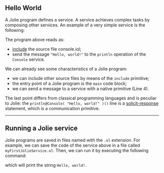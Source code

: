 ## Hello World

A Jolie program defines a service. A service achieves complex tasks by composing other services. An example of a very simple service is the following:

<div class="code" src="hello_world_1.ol"></div>

The program above reads as:


- [include](language_references/include) the source file console.iol;
- send the message `"Hello, world!"` to the `println` operation of the `Console` service.
    
We can already see some characteristics of a Jolie program:

- we can include other source files by means of the `include` primitive;
- the entry point of a Jolie program is the `main` code block;
- we can send a message to a service with a native primitive (Line 4).

The last point differs from classical programming languages and is peculiar to Jolie: the `println@Console( "Hello, world!" )()` line is a [solicit-response](basics/communication_ports) statement, which is a communication primitive.

---

## Running a Jolie service

Jolie programs are saved in files named with the `.ol` extension. For example, we can save the code of the service above in a file called `myFirstJolieService.ol`. Then, we can run it by executing the following command:

<div class="code" src="hello_world_2.ol"></div>

which will print the string `Hello, world!`.